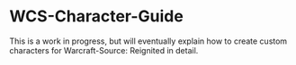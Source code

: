 # WCS-Character-Guide
This is a work in progress, but will eventually explain how to create custom characters for Warcraft-Source: Reignited in detail.
